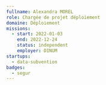 ```yaml
---
fullname: Alexandra MOREL
role: Chargée de projet déploiement
domaine: Déploiement
missions:
  - start: 2022-01-03
    end: 2022-12-24
    status: independent
    employer: DINUM
startups:
  - data-subvention
badges:
  - segur
---
```



